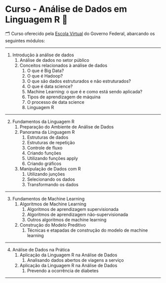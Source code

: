# Curso - Análise de Dados em Linguagem R :monocle_face:

:card_index_dividers: Curso oferecido pela [Escola Virtual](https://www.escolavirtual.gov.br/) do Governo Federal, abarcando os seguintes módulos:

___

1. Introdução à análise de dados
   1. Análise de dados no setor público
   2. Conceitos relacionados à análise de dados
      1. O que é Big Data?
      2. O que é Hadoop?
      3. O que são dados estruturados e não estruturados?
      4. O que é data science?
      5. Machine Learning: o que é e como está sendo aplicada?
      6. Tipos de aprendizagem de máquina
      7. O processo de data science
      8. Linguagem R

___

2.  Fundamentos da Linguagem R
    1.  Preparação do Ambiente de Análise de Dados
    2.  Panorama da Linguagem R
        1.  Estruturas de dados
        2.  Estruturas de repetição
        3.  Controle de fluxo
        4.  Criando funções
        5.  Utilizando funções apply
        6.  Criando gráficos
    3.  Manipulação de Dados com R
        1.  Utilizando junções
        2.  Selecionando os dados
        3.  Transformando os dados

____

3. Fundamentos de Machine Learning 
   1. Algoritmos de Machine Learning
      1. Algoritmos de aprendizagem supervisionada
      2. Algoritmos de aprendizagem não-supervisionada
      3. Outros algoritmos de machine learning
   2. Construção do Modelo Preditivo
      1. Técnicas e etapadas de construção do modelo de machine learning

___

4. Análise de Dados na Prática
   1. Aplicação da Linguagem R na Análise de Dados
      1. Analisando dados abertos de viagens a serviço
   2. Aplicação da Linguagem R na Análise de Dados
      1. Prevendo a ocorrência de diabetes

___
